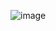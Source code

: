 ![image](https://github.com/Kokorody/simple-python-mini-game/assets/119418789/a11ef450-71f7-411e-b870-11b7763168c5)

